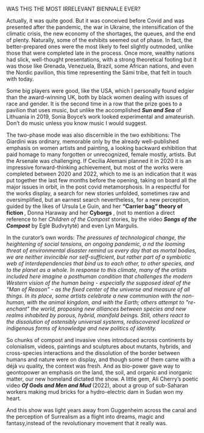 
WAS THIS THE MOST IRRELEVANT BIENNALE EVER?

<p>
Actually, it was quite good. But it was conceived before Covid and was presented after the pandemic, the war in Ukraine, the intensification of the 
climatic crisis, the new economy of the shortages, the queues, and the end of plenty. Naturally, some of the exhibits seemed out of phase. 
In fact, the better-prepared ones were the most likely to feel slightly outmoded, unlike those that were completed late in the process. 
Once more, wealthy nations had slick, well-thought presentations, with a strong theoretical footing but it was those like Grenada, Venezuela, 
Brazil, some African nations, and even the Nordic pavilion, this time representing the Sámi tribe, that felt in touch with today.</p>
<p>
Some big players were good, like the USA, which I personally found edgier than the award-winning UK, both by black women dealing with
issues of race and gender. It is the second time in a row that the prize goes to a pavilion that uses music, but unlike the accomplished
<b><i>Sun and Sea</b></i> of Lithuania in 2019, Sonia Boyce’s work looked experimental and amateurish. Don’t do music unless you know music I would suggest.</p>
<p>
The two-phase mode was also discernible in the two exhibitions: The Giardini was ordinary, memorable only by the already well-published 
emphasis on women artists and painting, a looking backward exhibition that paid homage to many forgotten or unrecognized, female mostly, artists. 
But the Arsenale was challenging. If Cecilia Alemani planned it in 2020  it is an impressive forward-thinking achievement, 
but most of the works were completed between 2020 and 2022, which to me is an indication that it was put together the last few months 
before the opening, taking on board all the major issues in orbit, in the post covid metamorphosis.  In a respectful for the works display,
a search for new stories unfolded, sometimes raw and oversimplified, but an earnest search nevertheless, for a new perception, guided by the
likes of Ursula Le Guin, and her <b> “Carrier bag” theory of fiction </b>, Donna Haraway and her <b>Cyborgs </b>, (not to mention a direct reference to her <i></b>Children
of the Compost</i> </b>stories, by the video <b><i>Songs of the Compost</b></i> by Eglė Budvytytė) and even Lyn Margulis.</p>

 
<p>
In the curator’s own words: <i>The pressures of technological change, the heightening of social tensions, an ongoing pandemic, a
nd the looming threat of environmental disaster remind us every day that as mortal bodies, we are neither invincible 
nor self-sufficient, but rather part of a symbiotic web of interdependencies that bind us to each other, to other species, 
and to the planet as a whole. In response to this climate, many of the artists included here imagine a posthuman condition that 
challenges the modern Western vision of the human being - especially the supposed ideal of the "Man of Reason" - as the fixed center 
of the universe and measure of all things. In its place, some artists celebrate a new communion with the non-human, with the animal kingdom, 
and with the Earth; others attempt to "re-enchant" the world, proposing new alliances between species and new realms inhabited by porous, 
hybrid, manifold beings. Still, others react to the dissolution of ostensibly universal systems, rediscovered localized or indigenous forms 
of knowledge and new politics of identity.</i><p>

 
<p>
So chunks of compost and invasive vines introduced across continents by colonialism, videos, paintings and sculptures about mutants, hybrids, 
and cross-species interactions and the dissolution of the border between humans and nature were on display, and though some of them came 
 with a déjà vu quality, the context was fresh.  And as
bio-power gave way to geontopower an emphasis on the land, the soil, and organic and inorganic matter, our new homeland dictated the show. 
 A little gem, Ali Cherry’s poetic video <i><b>Of Gods and Men and Mud </i> </b> (2022), about a group of sub-Saharan workers making mud bricks for a 
hydro-electric dam in Sudan won my heart.</p>

<p>
And this show was light years away from Guggenheim across the canal and the perception of Surrealism as a flight into dreams, magic and fantasy,instead of the
revolutionary movement that it really was.

